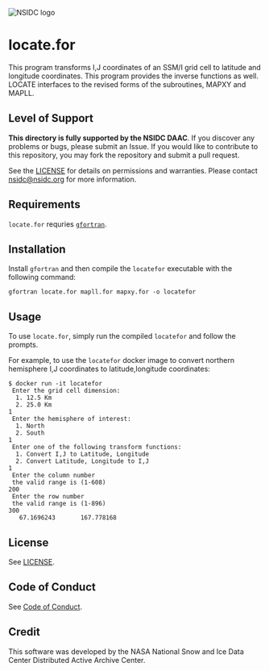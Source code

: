 ![NSIDC logo](../images/NSIDC_DAAC_2018_smv2.jpg)

# locate.for

This program transforms I,J coordinates of an SSM/I grid cell to latitude and
longitude coordinates. This program provides the inverse functions as
well. LOCATE interfaces to the revised forms of the subroutines, MAPXY and
MAPLL.

## Level of Support

<b>This directory is fully supported by the NSIDC DAAC</b>. If you discover any problems or
bugs, please submit an Issue. If you would like to contribute to this
repository, you may fork the repository and submit a pull request.

See the [LICENSE](../LICENSE) for details on permissions and warranties. Please
contact nsidc@nsidc.org for more information.


## Requirements

`locate.for` requries [`gfortran`](https://gcc.gnu.org/wiki/GFortran).


## Installation

Install `gfortran` and then compile the `locatefor` executable with the
following command:

```
gfortran locate.for mapll.for mapxy.for -o locatefor
```


## Usage

To use `locate.for`, simply run the compiled `locatefor` and follow the prompts.

For example, to use the `locatefor` docker image to convert northern hemisphere
I,J coordinates to latitude,longitude coordinates:

```
$ docker run -it locatefor
 Enter the grid cell dimension:
  1. 12.5 Km
  2. 25.0 Km
1
 Enter the hemisphere of interest:
  1. North
  2. South
1
 Enter one of the following transform functions:
  1. Convert I,J to Latitude, Longitude
  2. Convert Latitude, Longitude to I,J
1
 Enter the column number
 the valid range is (1-608)
200
 Enter the row number
 the valid range is (1-896)
300
   67.1696243       167.778168
```

## License

See [LICENSE](../LICENSE).


## Code of Conduct

See [Code of Conduct](../CODE_OF_CONDUCT.md).


## Credit

This software was developed by the NASA National Snow and Ice Data Center
Distributed Active Archive Center.

